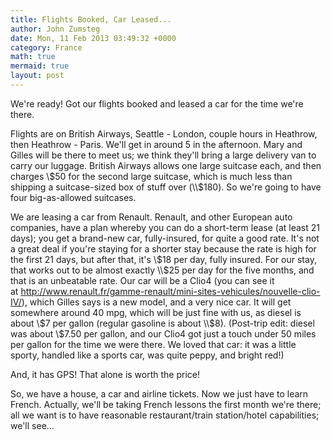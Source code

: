```yaml
---
title: Flights Booked, Car Leased...
author: John Zumsteg
date: Mon, 11 Feb 2013 03:49:32 +0000
category: France
math: true
mermaid: true
layout: post
---
```

We're ready! Got our flights booked and leased a car for the time we're there.

Flights are on British Airways, Seattle - London, couple hours in Heathrow, then Heathrow - Paris. We'll get in around 5 in the afternoon. Mary and Gilles will be there to meet us; we think they'll bring a large delivery van to carry our luggage. British Airways allows one large suitcase each, and then charges \\$50 for the second large suitcase, which is much less than shipping a suitcase-sized box of stuff over (\\$180). So we're going to have four big-as-allowed suitcases.

We are leasing a car from Renault. Renault, and other European auto companies, have a plan whereby you can do a short-term lease (at least 21 days); you get a brand-new car, fully-insured, for quite a good rate. It's not a great deal if you're staying for a shorter stay because the rate is high for the first 21 days, but after that, it's \\$18 per day, fully insured. For our stay, that works out to be almost exactly \\$25 per day for the five months, and that is an unbeatable rate. Our car will be a Clio4 (you can see it at http://www.renault.fr/gamme-renault/mini-sites-vehicules/nouvelle-clio-IV/), which Gilles says is a new model, and a very nice car. It will get somewhere around 40 mpg, which will be just fine with us, as diesel is about \\$7 per gallon (regular gasoline is about \\$8). (Post-trip edit: diesel was about \\$7.50 per gallon, and our Clio4 got just a touch under 50 miles per gallon for the time we were there. We loved that car: it was a little sporty, handled like a sports car, was quite peppy, and bright red!)

And, it has GPS! That alone is worth the price!

So, we have a house, a car and airline tickets. Now we just have to learn French. Actually, we'll be taking French lessons the first month we're there; all we want is to have reasonable restaurant/train station/hotel capabilities; we'll see...
